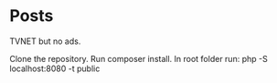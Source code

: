 # Posts
TVNET but no ads.

Clone the repository. Run composer install.
In root folder run: php -S localhost:8080 -t public
